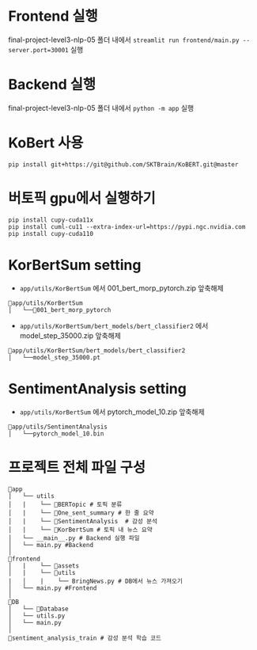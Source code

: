# Frontend 실행
final-project-level3-nlp-05 폴더 내에서 `streamlit run frontend/main.py --server.port=30001` 실행

# Backend 실행
final-project-level3-nlp-05 폴더 내에서 `python -m app` 실행

# KoBert 사용
```
pip install git+https://git@github.com/SKTBrain/KoBERT.git@master
```

# 버토픽 gpu에서 실행하기
```
pip install cupy-cuda11x
pip install cuml-cu11 --extra-index-url=https://pypi.ngc.nvidia.com
pip install cupy-cuda110
```

# KorBertSum setting
- `app/utils/KorBertSum` 에서 001_bert_morp_pytorch.zip 앞축해제
```
📁app/utils/KorBertSum
│   └──📁001_bert_morp_pytorch
```
- `app/utils/KorBertSum/bert_models/bert_classifier2` 에서 model_step_35000.zip 앞축해제
```
📁app/utils/KorBertSum/bert_models/bert_classifier2
│   └──model_step_35000.pt
```

# SentimentAnalysis setting
- `app/utils/KorBertSum` 에서 pytorch_model_10.zip 앞축해제
```
📁app/utils/SentimentAnalysis
│   └──pytorch_model_10.bin
```

# 프로젝트 전체 파일 구성
```
📁app
│   └── utils
│   |    └── 📁BERTopic # 토픽 분류
│   |    └── 📁One_sent_summary # 한 줄 요약
│   |    └── 📁SentimentAnalysis  # 감성 분석
│   |    └── 📁KorBertSum # 토픽 내 뉴스 요약
│   └── __main__.py # Backend 실행 파일
│   └── main.py #Backend
│
📁frontend
│   |    └── 📁assets
│   |    └── 📁utils 
|   │    |    └── BringNews.py # DB에서 뉴스 가져오기
│   └── main.py #Frontend
│
📁DB
│   └── 📁Database
│   └── utils.py 
│   └── main.py 
│
📁sentiment_analysis_train # 감성 분석 학습 코드
```
